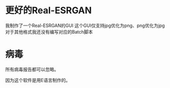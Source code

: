 # 更好的Real-ESRGAN

我制作了一个Real-ESRGAN的GUI
这个GUI仅支持jpg优化为png、png优化为jpg
对于其他格式我还没有编写对应的Batch脚本

# 病毒

所有病毒报告都可以忽略。

因为这个软件是用E语言制作的。
